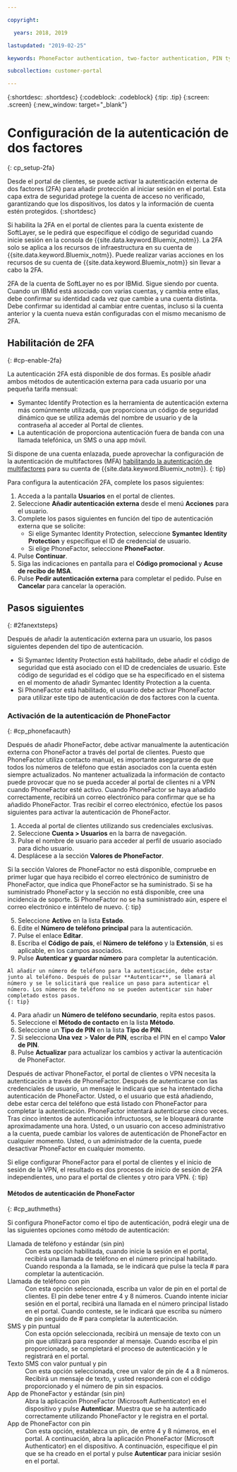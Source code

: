 ```yaml
---

copyright:

  years: 2018, 2019

lastupdated: "2019-02-25"

keywords: PhoneFactor authentication, two-factor authentication, PIN type, 2FA 

subcollection: customer-portal

---
```


{:shortdesc: .shortdesc}
{:codeblock: .codeblock}
{:tip: .tip}
{:screen: .screen}
{:new_window: target="_blank"}


# Configuración de la autenticación de dos factores
{: cp_setup-2fa}

Desde el portal de clientes, se puede activar la autenticación externa de dos factores (2FA) para añadir protección al iniciar sesión en el portal. Esta capa extra de seguridad protege la cuenta de acceso no verificado, garantizando que los dispositivos, los datos y la información de cuenta estén protegidos.
{:shortdesc}

Si habilita la 2FA en el portal de clientes para la cuenta existente de SoftLayer, se le pedirá que especifique el código de seguridad cuando inicie sesión en la consola de {{site.data.keyword.Bluemix_notm}}. La 2FA solo se aplica a los recursos de infraestructura en su cuenta de {{site.data.keyword.Bluemix_notm}}. Puede realizar varias acciones en los recursos de su cuenta de {{site.data.keyword.Bluemix_notm}} sin llevar a cabo la 2FA.

2FA de la cuenta de SoftLayer no es por IBMid. Sigue siendo por cuenta. Cuando un IBMid está asociado con varias cuentas, y cambia entre ellas, debe confirmar su identidad cada vez que cambie a una cuenta distinta. Debe confirmar su identidad al cambiar entre cuentas, incluso si la cuenta anterior y la cuenta nueva están configuradas con el mismo mecanismo de 2FA.

## Habilitación de 2FA
{: #cp-enable-2fa}

La autenticación 2FA está disponible de dos formas. Es posible añadir ambos métodos de autenticación externa para cada usuario por una pequeña tarifa mensual:

* Symantec Identify Protection es la herramienta de autenticación externa más comúnmente utilizada, que proporciona un código de seguridad dinámico que se utiliza además del nombre de usuario y de la contraseña al acceder al Portal de clientes.
* La autenticación de proporciona autenticación fuera de banda con una llamada telefónica, un SMS o una app móvil.

 Si dispone de una cuenta enlazada, puede aprovechar la configuración de la autenticación de multifactores (MFA) [habilitando la autenticación de multifactores](/docs/iam?topic=iam-enablemfa#enablemfa) para su cuenta de {{site.data.keyword.Bluemix_notm}}.
 {: tip}

Para configura la autenticación 2FA, complete los pasos siguientes:

1. Acceda a la pantalla **Usuarios** en el portal de clientes.
2. Seleccione **Añadir autenticación externa** desde el menú **Acciones** para el usuario.
3. Complete los pasos siguientes en función del tipo de autenticación externa que se solicite:
    * Si elige Symantec Identity Protection, seleccione **Symantec Identity Protection** y especifique el ID de credencial de usuario.
    * Si elige PhoneFactor, seleccione **PhoneFactor**.
4. Pulse **Continuar**.
5. Siga las indicaciones en pantalla para el **Código promocional** y **Acuse de recibo de MSA**.
6. Pulse **Pedir autenticación externa** para completar el pedido. Pulse en **Cancelar** para cancelar la operación.

## Pasos siguientes
{: #2fanextsteps}

Después de añadir la autenticación externa para un usuario, los pasos siguientes dependen del tipo de autenticación.
* Si Symantec Identity Protection está habilitado, debe añadir el código de seguridad que está asociado con el ID de credenciales de usuario. Este código de seguridad es el código que se ha especificado en el sistema en el momento de añadir Symantec Identity Protection a la cuenta.
* Si PhoneFactor está habilitado, el usuario debe activar PhoneFactor para utilizar este tipo de autenticación de dos factores con la cuenta.

### Activación de la autenticación de PhoneFactor
{: #cp_phonefacauth}

Después de añadir PhoneFactor, debe activar manualmente la autenticación externa con PhoneFactor a través del portal de clientes. Puesto que PhoneFactor utiliza contacto manual, es importante asegurarse de que todos los números de teléfono que están asociados con la cuenta estén siempre actualizados. No mantener actualizada la información de contacto puede provocar que no se pueda acceder al portal de clientes ni a VPN cuando PhoneFactor esté activo. Cuando PhoneFactor se haya añadido correctamente, recibirá un correo electrónico para confirmar que se ha añadido PhoneFactor. Tras recibir el correo electrónico, efectúe los pasos siguientes para activar la autenticación de PhoneFactor.

1. Acceda al portal de clientes utilizando sus credenciales exclusivas.
2. Seleccione **Cuenta > Usuarios** en la barra de navegación.
3. Pulse el nombre de usuario para acceder al perfil de usuario asociado para dicho usuario.
4. Desplácese a la sección **Valores de PhoneFactor**.

  Si la sección Valores de PhoneFactor no está disponible, compruebe en primer lugar que haya recibido el correo electrónico de suministro de PhoneFactor, que indica que PhoneFactor se ha suministrado. Si se ha suministrado PhoneFactor y la sección no está disponible, cree una incidencia de soporte. Si PhoneFactor no se ha suministrado aún, espere el correo electrónico e inténtelo de nuevo.
  {: tip}

5. Seleccione **Activo** en la lista **Estado**.
6. Edite el **Número de teléfono principal** para la autenticación.
  1. Pulse el enlace **Editar**.
  2. Escriba el **Código de país**, el **Número de teléfono** y la **Extensión**, si es aplicable, en los campos asociados.
  3. Pulse **Autenticar y guardar número** para completar la autenticación.

    Al añadir un número de teléfono para la autenticación, debe estar junto al teléfono. Después de pulsar **Autenticar**, se llamará al número y se le solicitará que realice un paso para autenticar el número. Los números de teléfono no se pueden autenticar sin haber completado estos pasos.
    {: tip}

  4. Para añadir un **Número de teléfono secundario**, repita estos pasos.
7. Seleccione el **Método de contacto** en la lista **Método**.
8. Seleccione un **Tipo de PIN** en la lista **Tipo de PIN**.
9. Si selecciona **Una vez** > **Valor de PIN**, escriba el PIN en el campo **Valor de PIN**.
10. Pulse **Actualizar** para actualizar los cambios y activar la autenticación de PhoneFactor.

Después de activar PhoneFactor, el portal de clientes o VPN necesita la autenticación a través de PhoneFactor. Después de autenticarse con las credenciales de usuario, un mensaje le indicará que se ha intentado dicha autenticación de PhoneFactor. Usted, o el usuario que está añadiendo, debe estar cerca del teléfono que está listado con PhoneFactor para completar la autenticación. PhoneFactor intentará autenticarse cinco veces. Tras cinco intentos de autenticación infructuosos, se le bloqueará durante aproximadamente una hora. Usted, o un usuario con acceso administrativo a la cuenta, puede cambiar los valores de autenticación de PhoneFactor en cualquier momento. Usted, o un administrador de la cuenta, puede desactivar PhoneFactor en cualquier momento.

 Si elige configurar PhoneFactor para el portal de clientes y el inicio de sesión de la VPN, el resultado es dos procesos de inicio de sesión de 2FA independientes, uno para el portal de clientes y otro para VPN.
 {: tip}

#### Métodos de autenticación de PhoneFactor
{: #cp_authmeths}

Si configura PhoneFactor como el tipo de autenticación, podrá elegir una de las siguientes opciones como método de autenticación:

<dl>
<dt>Llamada de teléfono y estándar (sin pin)</dt>
<dd>Con esta opción habilitada, cuando inicie la sesión en el portal, recibirá una llamada de teléfono en el número principal habilitado. Cuando responda a la llamada, se le indicará que pulse la tecla # para completar la autenticación.</dd>
<dt>Llamada de teléfono con pin</dt>
<dd>Con esta opción seleccionada, escriba un valor de pin en el portal de clientes. El pin debe tener entre 4 y 8 números. Cuando intente iniciar sesión en el portal, recibirá una llamada en el número principal listado en el portal. Cuando conteste, se le indicará que escriba su número de pin seguido de # para completar la autenticación.</dd>
<dt>SMS y pin puntual</dt>
<dd>Con esta opción seleccionada, recibirá un mensaje de texto con un pin que utilizará para responder al mensaje. Cuando escriba el pin proporcionado, se completará el proceso de autenticación y le registrará en el portal.</dd>
<dt>Texto SMS con valor puntual y pin</dt>
<dd>Con esta opción seleccionada, cree un valor de pin de 4 a 8 números. Recibirá un mensaje de texto, y usted responderá con el código proporcionado y el número de pin sin espacios.</dd>
<dt>App de PhoneFactor y estándar (sin pin)</dt>
<dd>Abra la aplicación PhoneFactor (Microsoft Authenticator) en el dispositivo y pulse <strong>Autenticar</strong>. Muestra que se ha autenticado correctamente utilizando PhoneFactor y le registra en el portal.</dd>
<dt>App de PhoneFactor con pin</dt>
<dd>Con esta opción, establezca un pin, de entre 4 y 8 números, en el portal. A continuación, abra la aplicación PhoneFactor (Microsoft Authenticator) en el dispositivo. A continuación, especifique el pin que se ha creado en el portal y pulse <strong>Autenticar</strong> para iniciar sesión en el portal.</dd>
</dl>
